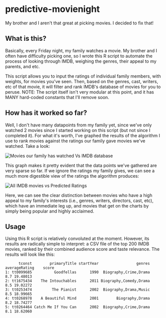 # predictive-movienight
My brother and I aren't that great at picking movies. I decided to fix that!

## What is this?

Basically, every Friday night, my family watches a movie. My brother and I often
have difficulty picking one, so I wrote this R script to automate the process of
looking through IMDB, weighing the genres, their appeal to my parents, and etc.

This script allows you to input the ratings of individual family members, with
weights, for movies you've seen. Then, based on the genres, cast, writers, etc
of that movie, it will filter and rank IMDB's database of movies for you to
peruse. NOTE: The script itself isn't very modular at this point, and it has
MANY hard-coded constants that I'll remove soon.

## How has it worked so far?

Well, I don't have many datapoints from my family yet, since we've only watched
2 movies since I started working on this script (but not since I completed it).
For what it's worth, I've graphed the results of the algorithm I use to rank
movies against the ratings our family gave movies we've watched. Take a look:

![Movies our family has watched Vs IMDB database](./.github/media/our_ratings_vs_predictions_all.png)

This graph makes it pretty evident that the data points we've gathered are very
sparse so far. If we ignore the ratings my family gives, we can see a much more
digestible view of the ratings the algorithm produces:

![All IMDB movies vs Predicted Ratings](./.github/media/all_imdb.png)

Here, we can see the clear distinction between movies who have a high appeal to
my family's interests (i.e., genres, writers, directors, cast, etc), which have
an immediate leg up, and movies that get on the charts by simply being popular
and highly acclaimed.

## Usage

Using this R script is relatively convoluted at the moment. However, its results
are radically simple to interpret: a CSV file of the top 200 IMDB movies, ranked
by their combined audience score and taste relevance. The results will look like
this:

```
      tconst        primaryTitle startYear                 genres averageRating    score
1: tt0099685          Goodfellas      1990  Biography,Crime,Drama           8.7 19.48013
2: tt1675434    The Intouchables      2011 Biography,Comedy,Drama           8.5 19.02272
3: tt0253474         The Pianist      2002  Biography,Drama,Music           8.5 18.99665
4: tt0268978    A Beautiful Mind      2001        Biography,Drama           8.2 18.74277
5: tt0264464 Catch Me If You Can      2002  Biography,Crime,Drama           8.1 18.62060
```
